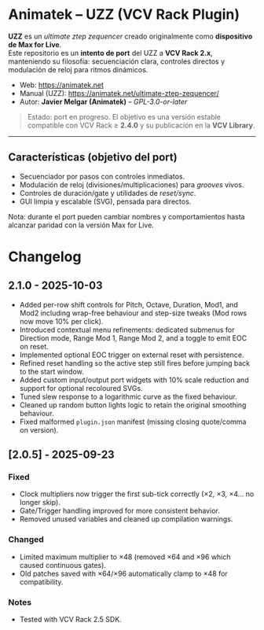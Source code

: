 # Animatek – UZZ (VCV Rack Plugin)

**UZZ** es un *ultimate ztep zequencer* creado originalmente como **dispositivo de Max for Live**.  
Este repositorio es un **intento de port** del UZZ a **VCV Rack 2.x**, manteniendo su filosofía: secuenciación clara, controles directos y modulación de reloj para ritmos dinámicos.

- Web: https://animatek.net  
- Manual (UZZ): https://animatek.net/ultimate-ztep-zequencer/  
- Autor: **Javier Melgar (Animatek)** – *GPL-3.0-or-later*

> Estado: port en progreso. El objetivo es una versión estable compatible con VCV Rack ≥ **2.4.0** y su publicación en la **VCV Library**.

---

## Características (objetivo del port)
- Secuenciador por pasos con controles inmediatos.
- Modulación de reloj (divisiones/multiplicaciones) para *grooves* vivos.
- Controles de duración/gate y utilidades de *reset/sync*.
- GUI limpia y escalable (SVG), pensada para directos.

 Nota: durante el port pueden cambiar nombres y comportamientos hasta alcanzar paridad con la versión Max for Live.

 # Changelog


 ## 2.1.0 - 2025-10-03
- Added per-row shift controls for Pitch, Octave, Duration, Mod1, and Mod2 including wrap-free behaviour and step-size tweaks (Mod rows now move 10% per click).
- Introduced contextual menu refinements: dedicated submenus for Direction mode, Range Mod 1, Range Mod 2, and a toggle to emit EOC on reset.
- Implemented optional EOC trigger on external reset with persistence.
- Refined reset handling so the active step still fires before jumping back to the start window.
- Added custom input/output port widgets with 10% scale reduction and support for optional recoloured SVGs.
- Tuned slew response to a logarithmic curve as the fixed behaviour.
- Cleaned up random button lights logic to retain the original smoothing behaviour.
- Fixed malformed `plugin.json` manifest (missing closing quote/comma on version).


## [2.0.5] - 2025-09-23
### Fixed
- Clock multipliers now trigger the first sub-tick correctly (×2, ×3, ×4… no longer skip).
- Gate/Trigger handling improved for more consistent behavior.
- Removed unused variables and cleaned up compilation warnings.

### Changed
- Limited maximum multiplier to ×48 (removed ×64 and ×96 which caused continuous gates).
- Old patches saved with ×64/×96 automatically clamp to ×48 for compatibility.

### Notes
- Tested with VCV Rack 2.5 SDK.


